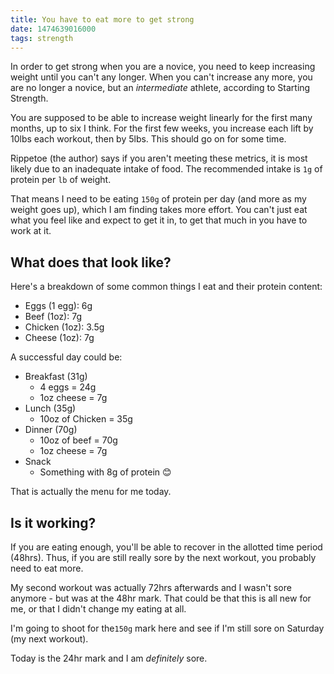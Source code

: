 ```yaml
---
title: You have to eat more to get strong
date: 1474639016000 
tags: strength
---
```


In order to get strong when you are a novice, you need to keep increasing weight until you can't any longer.  When you can't increase any more, you are no longer a novice, but an _intermediate_ athlete, according to Starting Strength. 

You are supposed to be able to increase weight linearly for the first many months, up to six I think. For the first few weeks, you increase each lift by 10lbs each workout, then by 5lbs. This should go on for some time. 

Rippetoe (the author) says if you aren't meeting these metrics, it is most likely due to an inadequate intake of food. The recommended intake is `1g` of protein per `lb` of weight. 

That means I need to be eating `150g` of protein per day (and more as my weight goes up), which I am finding takes more effort. You can't just eat what you feel like and expect to get it in, to get that much in you have to work at it.

## What does that look like?

Here's a breakdown of some common things I eat and their protein content:

- Eggs (1 egg): 6g
- Beef (1oz): 7g
- Chicken (1oz): 3.5g
- Cheese (1oz): 7g

A successful day could be:

- Breakfast (31g)
  - 4 eggs = 24g
  - 1oz cheese = 7g
- Lunch (35g)
  - 10oz of Chicken = 35g
- Dinner (70g)
  - 10oz of beef = 70g
  - 1oz cheese = 7g
- Snack
  - Something with 8g of protein 😊

That is actually the menu for me today. 

## Is it working?

If you are eating enough, you'll be able to recover in the allotted time period (48hrs). Thus, if you are still really sore by the next workout, you probably need to eat more. 

My second workout was actually 72hrs afterwards and I wasn't sore anymore - but was at the 48hr mark. That could be that this is all new for me, or that I didn't change my eating at all. 

I'm going to shoot for the`150g` mark here and see if I'm still sore on Saturday (my next workout). 

Today is the 24hr mark and I am _definitely_ sore.  
